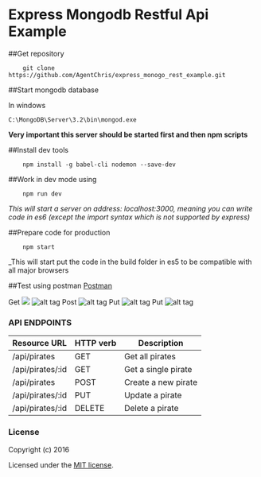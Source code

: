 # Express Mongodb Restful Api Example

##Get repository

```
    git clone https://github.com/AgentChris/express_monogo_rest_example.git
```
##Start mongodb database

In windows
```
C:\MongoDB\Server\3.2\bin\mongod.exe
```
**Very important this server should be started first and then npm scripts**


##Install dev tools

```
    npm install -g babel-cli nodemon --save-dev
```

##Work in dev mode using

```
    npm run dev
```
_This will start a server on address: localhost:3000, meaning you can write code in es6 (except the import syntax which is not supported by express)_

##Prepare code for production

```
    npm start
```
_This will start put the code in the build folder in es5 to be compatible with all major browsers 

##Test using postman
<a href='https://chrome.google.com/webstore/detail/postman/fhbjgbiflinjbdggehcddcbncdddomop?hl=en'>Postman</a>

Get
<img src='http://i.imgur.com/NdVrDOe.png'/>
![alt tag](http://imgur.com/NdVrDOe)
Post
![alt tag](http://imgur.com/g2BFoAq)
Put
![alt tag](http://imgur.com/x55V4Dk)
Put
![alt tag](http://imgur.com/DQbXlKj)

### API ENDPOINTS
<table>
      <thead>
        <tr>
          <th>Resource URL</th>
          <th>HTTP verb</th>
          <th>Description</th>
        </tr>
      </thead>
      <tbody>
        <tr>
          <td>/api/pirates</td>
          <td>GET</td>
          <td>Get all pirates</td>
        </tr>
        <tr>
          <td>/api/pirates/:id</td>
          <td>GET</td>
          <td>Get a single pirate</td>
        </tr>
        <tr>
          <td>/api/pirates</td>
          <td>POST</td>
          <td>Create a new pirate</td>
        </tr>
        <tr>
          <td>/api/pirates/:id</td>
          <td>PUT</td>
          <td>Update a pirate</td>
        </tr>
        <tr>
          <td>/api/pirates/:id</td>
          <td>DELETE</td>
          <td>Delete a pirate</td>
        </tr>
      </tbody>
</table>

### License

Copyright (c) 2016

Licensed under the [MIT license](LICENSE).